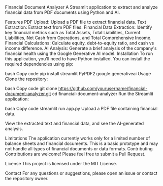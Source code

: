 Financial Document Analyzer
A Streamlit application to extract and analyze financial data from PDF documents using Python and AI.

Features
PDF Upload: Upload a PDF file to extract financial data.
Text Extraction: Extract text from PDF files.
Financial Data Extraction: Identify key financial metrics such as Total Assets, Total Liabilities, Current Liabilities, Net Cash from Operations, and Total Comprehensive Income.
Financial Calculations: Calculate equity, debt-to-equity ratio, and cash vs income difference.
AI Analysis: Generate a brief analysis of the company's financial health using the Google Generative AI model.
Installation
To run this application, you'll need to have Python installed. You can install the required dependencies using pip:

bash
Copy code
pip install streamlit PyPDF2 google.generativeai
Usage
Clone the repository:

bash
Copy code
git clone https://github.com/yourusername/financial-document-analyzer.git
cd financial-document-analyzer
Run the Streamlit application:

bash
Copy code
streamlit run app.py
Upload a PDF file containing financial data.

View the extracted text and financial data, and see the AI-generated analysis.

Limitations
The application currently works only for a limited number of balance sheets and financial documents.
This is a basic prototype and may not handle all types of financial documents or data formats.
Contributing
Contributions are welcome! Please feel free to submit a Pull Request.

License
This project is licensed under the MIT License.

Contact
For any questions or suggestions, please open an issue or contact the repository owner.
